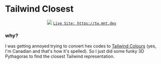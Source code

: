# Tailwind Closest

<p align="center">
    <img src="https://github.com/user-attachments/assets/5e5c8581-ae8d-4d8b-a0f7-afb5a727e0a7" />
    <code><a href="https://tw.mnt.dev">Live Site: https://tw.mnt.dev</a></code>
</p>

### why?
I was getting annoyed trying to convert hex codes to [Tailwind Colours](https://tailwindcss.com/docs/customizing-colours) (yes, I'm Canadian and that's how it's spelled). So I just did some funky 3D Pythagoras to find the closest Tailwind representation.
